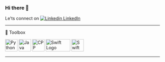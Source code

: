 ### Hi there 👋

<!--
**abrashamchowdhury/abrashamchowdhury** is a ✨ _special_ ✨ repository because its `README.md` (this file) appears on your GitHub profile.

Here are some ideas to get you started:

- 🔭 I’m currently working on ...
- 🌱 I’m currently learning ...
- 👯 I’m looking to collaborate on ...
- 🤔 I’m looking for help with ...
- 💬 Ask me about ...
- 📫 How to reach me: ...
- 😄 Pronouns: ...
- ⚡ Fun fact: ...
-->

Le'ts connect on [![Linkedin](https://i.stack.imgur.com/gVE0j.png) LinkedIn](https://www.linkedin.com/in/abrashamchowdhury/)
&nbsp;

---

🧰 Toolbox

<img src="https://raw.githubusercontent.com/abrashamchowdhury/abrashamchowdhury/main/images/python.svg" alt="Python Logo" width="40" height="40"/>
<img src="https://raw.githubusercontent.com/abrashamchowdhury/abrashamchowdhury/main/images/java.svg" alt="Java Logo" width="40" height="40"/>
<img src="https://raw.githubusercontent.com/abrashamchowdhury/abrashamchowdhury/main/images/cpp.svg" alt="CPP Logo" width="40" height="40"/>
<img src="https://raw.githubusercontent.com/abrashamchowdhury/abrashamchowdhury/main/images/swift.svg" alt="Swift Logo" width="80" height="40"/>
<img src="https://raw.githubusercontent.com/abrashamchowdhury/abrashamchowdhury/main/images/docker.svg" alt="Swift Logo" width="40" height="40"/>

---
